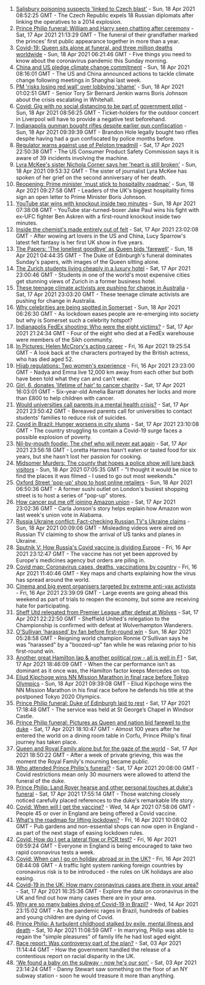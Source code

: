 1. [Salisbury poisoning suspects 'linked to Czech blast'](https://www.bbc.co.uk/news/uk-56790053) - Sun, 18 Apr 2021 08:52:25 GMT - The Czech Republic expels 18 Russian diplomats after linking the operatives to a 2014 explosion.
2. [Prince Philip funeral: William and Harry seen chatting after ceremony](https://www.bbc.co.uk/news/uk-56788998) - Sat, 17 Apr 2021 21:13:29 GMT - The funeral of their grandfather marked the princes’ first public appearance together in more than a year.
3. [Covid-19: Queen sits alone at funeral, and three million deaths worldwide](https://www.bbc.co.uk/news/uk-56790414) - Sun, 18 Apr 2021 06:21:46 GMT - Five things you need to know about the coronavirus pandemic this Sunday morning.
4. [China and US pledge climate change commitment](https://www.bbc.co.uk/news/world-asia-china-56790077) - Sun, 18 Apr 2021 08:16:01 GMT - The US and China announced actions to tackle climate change following meetings in Shanghai last week.
5. [PM 'risks losing red wall' over lobbying 'shame'](https://www.bbc.co.uk/news/uk-politics-56790057) - Sun, 18 Apr 2021 01:02:51 GMT - Senior Tory Sir Bernard Jenkin warns Boris Johnson about the crisis escalating in Whitehall.
6. [Covid: Gig with no social distancing to be part of government pilot](https://www.bbc.co.uk/news/uk-56789454) - Sun, 18 Apr 2021 08:56:25 GMT - Ticket-holders for the outdoor concert in Liverpool will have to provide a negative test beforehand.
7. [Indianapolis gunman bought rifles despite earlier gun confiscation](https://www.bbc.co.uk/news/world-us-canada-56791321) - Sun, 18 Apr 2021 09:39:39 GMT - Brandon Hole legally bought two rifles despite having had a gun confiscated by police months before.
8. [Regulator warns against use of Peloton treadmill](https://www.bbc.co.uk/news/world-us-canada-56790070) - Sat, 17 Apr 2021 22:50:38 GMT - The US Consumer Product Safety Commission says it is aware of 39 incidents involving the machine.
9. [Lyra McKee's sister Nichola Corner says her 'heart is still broken'](https://www.bbc.co.uk/news/uk-northern-ireland-foyle-west-56791426) - Sun, 18 Apr 2021 09:53:32 GMT - The sister of journalist Lyra McKee has spoken of her grief on the second anniversary of her death.
10. [Reopening: Prime minister 'must stick to hospitality roadmap'](https://www.bbc.co.uk/news/business-56792017) - Sun, 18 Apr 2021 09:27:58 GMT - Leaders of the UK's biggest hospitality firms sign an open letter to Prime Minister Boris Johnson.
11. [YouTube star wins with knockout inside two minutes](https://www.bbc.co.uk/sport/boxing/56791174) - Sun, 18 Apr 2021 07:38:08 GMT - YouTube star-turned-boxer Jake Paul wins his fight with ex-UFC fighter Ben Askren with a first-round knockout inside two minutes.
12. [Inside the chemist's made entirely out of felt](https://www.bbc.co.uk/news/entertainment-arts-56773534) - Sat, 17 Apr 2021 23:02:08 GMT - After wowing art lovers in the US and China, Lucy Sparrow's latest felt fantasy is her first UK show in five years.
13. [The Papers: 'The loneliest goodbye' as Queen bids 'farewell'](https://www.bbc.co.uk/news/blogs-the-papers-56790040) - Sun, 18 Apr 2021 04:44:35 GMT - The Duke of Edinburgh's funeral dominates Sunday's papers, with images of the Queen sitting alone.
14. [The Zurich students living cheaply in a luxury hotel](https://www.bbc.co.uk/news/world-europe-56776462) - Sat, 17 Apr 2021 23:00:46 GMT - Students in one of the world's most expensive cities get stunning views of Zurich in a former business hotel.
15. [These teenage climate activists are pushing for change in Australia](https://www.bbc.co.uk/news/world-australia-56765408) - Sat, 17 Apr 2021 23:03:20 GMT - These teenage climate activists are pushing for change in Australia.
16. [Why celebrities are being spotted in Somerset](https://www.bbc.co.uk/news/uk-england-somerset-56746279) - Sun, 18 Apr 2021 06:26:30 GMT - As lockdown eases people are re-emerging into society but why is Somerset such a celebrity hotspot?
17. [Indianapolis FedEx shooting: Who were the eight victims?](https://www.bbc.co.uk/news/world-us-canada-56789254) - Sat, 17 Apr 2021 21:24:34 GMT - Four of the eight who died at a FedEx warehouse were members of the Sikh community.
18. [In Pictures: Helen McCrory's acting career](https://www.bbc.co.uk/news/entertainment-arts-56779389) - Fri, 16 Apr 2021 19:25:54 GMT - A look back at the characters portrayed by the British actress, who has died aged 52.
19. [Hijab regulations: Two women's experience](https://www.bbc.co.uk/news/world-56773815) - Fri, 16 Apr 2021 23:23:00 GMT - Nadya and Emna live 12,000 km away from each other but both have been told what they can and can’t wear.
20. [Girl, 6, donates 'lifetime of hair' to cancer charity](https://www.bbc.co.uk/news/uk-england-gloucestershire-56771062) - Sat, 17 Apr 2021 16:03:01 GMT - Six-year-old Amelia Barratt donates her locks and more than £800 to help children with cancer.
21. [Would universities call parents in a mental health crisis?](https://www.bbc.co.uk/news/education-56763189) - Sat, 17 Apr 2021 23:50:42 GMT - Bereaved parents call for universities to contact students' families to reduce risk of suicides.
22. [Covid in Brazil: Hunger worsens in city slums](https://www.bbc.co.uk/news/world-latin-america-56765150) - Sat, 17 Apr 2021 23:10:08 GMT - The country struggling to contain a Covid-19 surge faces a possible explosion of poverty.
23. [Nil-by-mouth foodie: The chef who will never eat again](https://www.bbc.co.uk/news/stories-56688582) - Sat, 17 Apr 2021 23:56:18 GMT - Loretta Harmes hasn't eaten or tasted food for six years, but she hasn't lost her passion for cooking.
24. [Midsomer Murders: The county that hopes a police show will lure back visitors](https://www.bbc.co.uk/news/uk-england-beds-bucks-herts-56195950) - Sun, 18 Apr 2021 07:05:35 GMT - "I thought it would be nice to find the places it was filmed - I used to go out most weekends."
25. [Oxford Street 'pop-up' shop to host online retailers](https://www.bbc.co.uk/news/uk-england-london-56736482) - Sun, 18 Apr 2021 06:50:36 GMT - A former sushi outlet on London's busiest shopping street is to host a series of "pop-up" stores.
26. [How cancer put me off joining Amazon union](https://www.bbc.co.uk/news/technology-56742772) - Sat, 17 Apr 2021 23:02:36 GMT - Carla Jonson's story helps explain how Amazon won last week's union vote in Alabama.
27. [Russia Ukraine conflict: Fact-checking Russian TV's Ukraine claims](https://www.bbc.co.uk/news/56772297) - Sun, 18 Apr 2021 00:09:06 GMT - Misleading videos were aired on Russian TV claiming to show the arrival of US tanks and planes in Ukraine.
28. [Sputnik V: How Russia's Covid vaccine is dividing Europe](https://www.bbc.co.uk/news/world-europe-56735931) - Fri, 16 Apr 2021 23:12:47 GMT - The vaccine has not yet been approved by Europe's medicines agency but orders are piling in.
29. [Covid map: Coronavirus cases, deaths, vaccinations by country](https://www.bbc.co.uk/news/world-51235105) - Fri, 16 Apr 2021 11:40:46 GMT - Key maps and charts explaining how the virus has spread around the world.
30. [Cinema and big event organisers targeted by extreme anti-vax activists](https://www.bbc.co.uk/news/blogs-trending-56772902) - Fri, 16 Apr 2021 23:39:09 GMT - Large events are going ahead this weekend as part of trials to reopen the economy, but some are receiving hate for participating.
31. [Sheff Utd relegated from Premier League after defeat at Wolves](https://www.bbc.co.uk/sport/football/56699182) - Sat, 17 Apr 2021 22:22:50 GMT - Sheffield United's relegation to the Championship is confirmed with defeat at Wolverhampton Wanderers.
32. [O'Sullivan 'harassed' by fan before first-round win](https://www.bbc.co.uk/sport/snooker/56789497) - Sun, 18 Apr 2021 05:28:58 GMT - Reigning world champion Ronnie O'Sullivan says he was "harassed" by a "boozed-up" fan while he was relaxing prior to his first-round win.
33. [Another great Hamilton lap & another political row - all is well in F1](https://www.bbc.co.uk/sport/formula1/56787357) - Sat, 17 Apr 2021 18:46:09 GMT - When the car performance isn't as dominant as it once was, the Hamilton factor keeps Mercedes on top.
34. [Eliud Kipchoge wins NN Mission Marathon in final race before Tokyo Olympics](https://www.bbc.co.uk/sport/athletics/56791111) - Sun, 18 Apr 2021 09:39:08 GMT - Eliud Kipchoge wins the NN Mission Marathon in his final race before he defends his title at the postponed Tokyo 2020 Olympics.
35. [Prince Philip funeral: Duke of Edinburgh laid to rest](https://www.bbc.co.uk/news/uk-56788780) - Sat, 17 Apr 2021 17:18:48 GMT - The service was held at St George’s Chapel in Windsor Castle.
36. [Prince Philip funeral: Pictures as Queen and nation bid farewell to the duke](https://www.bbc.co.uk/news/in-pictures-56779000) - Sat, 17 Apr 2021 18:10:47 GMT - Almost 100 years after he entered the world on a dining room table in Corfu, Prince Philip's final journey has taken place.
37. [Queen and Royal Family alone but for the gaze of the world](https://www.bbc.co.uk/news/uk-56788443) - Sat, 17 Apr 2021 18:50:22 GMT - After a week of private grieving, this was the moment the Royal Family's mourning became public.
38. [Who attended Prince Philip's funeral?](https://www.bbc.co.uk/news/uk-56765468) - Sat, 17 Apr 2021 20:08:00 GMT - Covid restrictions mean only 30 mourners were allowed to attend the funeral of the duke.
39. [Prince Philip: Land Rover hearse and other personal touches at duke's funeral](https://www.bbc.co.uk/news/uk-56762822) - Sat, 17 Apr 2021 17:55:14 GMT - Those watching closely noticed carefully placed references to the duke's remarkable life story.
40. [Covid: When will I get the vaccine?](https://www.bbc.co.uk/news/health-55045639) - Wed, 14 Apr 2021 07:58:06 GMT - People 45 or over in England are being offered a Covid vaccine.
41. [What's the roadmap for lifting lockdown?](https://www.bbc.co.uk/news/explainers-52530518) - Fri, 16 Apr 2021 10:08:02 GMT - Pub gardens and non-essential shops can now open in England - as part of the next stage of easing lockdown rules.
42. [Covid: How do I get a lateral flow or PCR test?](https://www.bbc.co.uk/news/health-51943612) - Fri, 16 Apr 2021 09:59:24 GMT - Everyone in England is being encouraged to take two rapid coronavirus tests a week.
43. [Covid: When can I go on holiday abroad or in the UK?](https://www.bbc.co.uk/news/explainers-52646738) - Fri, 16 Apr 2021 08:44:08 GMT - A traffic light system ranking foreign countries by coronavirus risk is to be introduced - the rules on UK holidays are also easing.
44. [Covid-19 in the UK: How many coronavirus cases are there in your area?](https://www.bbc.co.uk/news/uk-51768274) - Sat, 17 Apr 2021 16:35:36 GMT - Explore the data on coronavirus in the UK and find out how many cases there are in your area.
45. [Why are so many babies dying of Covid-19 in Brazil?](https://www.bbc.co.uk/news/world-latin-america-56696907) - Wed, 14 Apr 2021 23:15:02 GMT - As the pandemic rages in Brazil, hundreds of babies and young children are dying of Covid.
46. [Prince Philip: A turbulent childhood stalked by exile, mental illness and death](https://www.bbc.co.uk/news/uk-56690270) - Sat, 10 Apr 2021 11:08:59 GMT - In marrying, Philip was able to regain the "simple pleasures" of family life he had lost aged eight.
47. [Race report: Was controversy part of the plan?](https://www.bbc.co.uk/news/uk-politics-56578839) - Sat, 03 Apr 2021 11:14:44 GMT - How the government handled the release of a contentious report on racial disparity in the UK.
48. ['We found a baby on the subway - now he's our son'](https://www.bbc.co.uk/news/stories-56409764) - Sat, 03 Apr 2021 23:14:24 GMT - Danny Stewart saw something on the floor of an NY subway station - soon he would treasure it more than anything.
